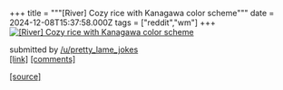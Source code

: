 +++
title = """[River] Cozy rice with Kanagawa color scheme"""
date = 2024-12-08T15:37:58.000Z
tags = ["reddit","wm"]
+++
[![[River] Cozy rice with Kanagawa color scheme](https://b.thumbs.redditmedia.com/bXZLMG3VNupeOgLoSc48wYWqlBkbpZTIGXwtfODAGUU.jpg "[River] Cozy rice with Kanagawa color scheme")](https://www.reddit.com/r/unixporn/comments/1h9lehq/river_cozy_rice_with_kanagawa_color_scheme/)

submitted by [/u/pretty\_lame\_jokes](https://www.reddit.com/user/pretty_lame_jokes)  
[\[link\]](https://www.reddit.com/gallery/1h9lehq) [\[comments\]](https://www.reddit.com/r/unixporn/comments/1h9lehq/river_cozy_rice_with_kanagawa_color_scheme/)

[[source]](https://www.reddit.com/r/unixporn/comments/1h9lehq/river_cozy_rice_with_kanagawa_color_scheme/)
